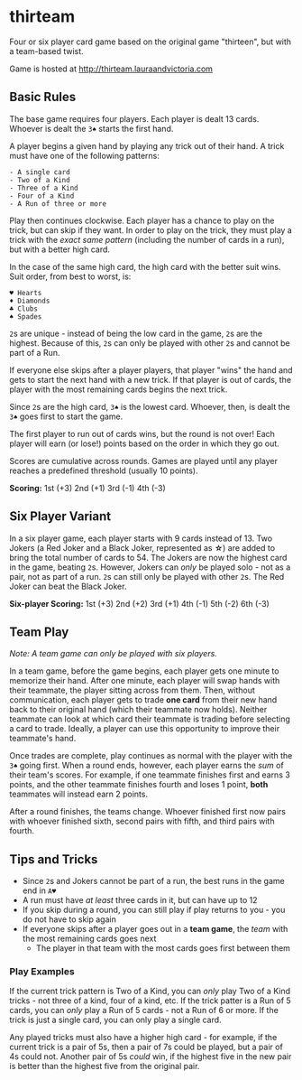 # thirteam

Four or six player card game based on the original game "thirteen",
but with a team-based twist.

Game is hosted at http://thirteam.lauraandvictoria.com

## Basic Rules

The base game requires four players. Each player is dealt 13 cards.
Whoever is dealt the `3♠` starts the first hand.

A player begins a given hand by playing any trick out of their hand.
A trick must have one of the following patterns:

    - A single card
    - Two of a Kind
    - Three of a Kind
    - Four of a Kind
    - A Run of three or more

Play then continues clockwise. Each player has a chance to play on the trick,
but can skip if they want. In order to play on the trick, they must play a
trick with the _exact same pattern_ (including the number of cards in a run),
but with a better high card.

In the case of the same high card, the high card with the better suit wins.
Suit order, from best to worst, is:

    ♥ Hearts
    ♦ Diamonds
    ♣ Clubs
    ♠ Spades

`2`s are unique - instead of being the low card in the game, `2`s are the highest.
Because of this, `2`s can only be played with other `2`s and cannot be part of a Run.

If everyone else skips after a player players, that player "wins" the hand
and gets to start the next hand with a new trick.
If that player is out of cards, the player with the most remaining cards
begins the next trick.

Since `2`s are the high card, `3♠` is the lowest card.
Whoever, then, is dealt the `3♠` goes first to start the game.

The first player to run out of cards wins, but the round is not over!
Each player will earn (or lose!) points based on the order in which they go out.

Scores are cumulative across rounds. Games are played until any player
reaches a predefined threshold (usually 10 points).

**Scoring:** 1st (+3) 2nd (+1) 3rd (-1) 4th (-3)

## Six Player Variant

In a six player game, each player starts with 9 cards instead of 13.
Two Jokers (a Red Joker and a Black Joker, represented as **☆**)
are added to bring the total number of cards to 54.
The Jokers are now the highest card in the game, beating `2`s.
However, Jokers can _only_ be played solo - not as a pair, not as part of a run.
`2`s can still only be played with other `2`s. The Red Joker can beat the Black Joker.

**Six-player Scoring:** 1st (+3) 2nd (+2) 3rd (+1) 4th (-1) 5th (-2) 6th (-3)

## Team Play

_Note: A team game can only be played with six players._

In a team game, before the game begins,
each player gets one minute to memorize their hand.
After one minute, each player will swap hands with their teammate,
the player sitting across from them. Then, without communication, each player
gets to trade **one card** from their new hand back to their original hand
(which their teammate now holds). Neither teammate can look at which card
their teammate is trading before selecting a card to trade. Ideally, a player
can use this opportunity to improve their teammate's hand.

Once trades are complete, play continues as normal with the player with the `3♠`
going first. When a round ends, however, each player earns the _sum_ of their team's scores.
For example, if one teammate finishes first and earns 3 points, and the other
teammate finishes fourth and loses 1 point, **both** teammates will instead earn 2 points.

After a round finishes, the teams change.
Whoever finished first now pairs with whoever finished sixth,
second pairs with fifth, and third pairs with fourth.

## Tips and Tricks

- Since `2`s and Jokers cannot be part of a run, the best runs in the game end in `A♥`
- A run must have _at least_ three cards in it, but can have up to 12
- If you skip during a round, you can still play if play returns to you - you do not have to skip again
- If everyone skips after a player goes out in a **team game**, the _team_ with the most remaining cards goes next
  - The player in that team with the most cards goes first between them

### Play Examples

If the current trick pattern is Two of a Kind,
you can _only_ play Two of a Kind tricks -
not three of a kind, four of a kind, etc. If the trick patter is
a Run of 5 cards, you can _only_ play a Run of 5 cards - not a Run of 6 or more.
If the trick is just a single card, you can only play a single card.

Any played tricks must also have a higher high card - for example,
if the current trick is a pair of 5s, then a pair of 7s could be played,
but a pair of 4s could not. Another pair of 5s _could_ win, if the highest five
in the new pair is better than the highest five from the original pair.
